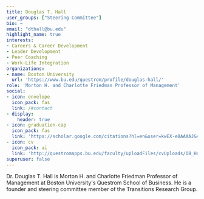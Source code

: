 ```yaml
---
title: Douglas T. Hall
user_groups: ["Steering Committee"]
bio: ~
email: "dthall@bu.edu"
highlight_name: true
interests:
- Careers & Career Development
- Leader Development
- Peer Coaching
- Work-Life Integration
organizations:
- name: Boston University
  url: 'https://www.bu.edu/questrom/profile/douglas-hall/'
role: 'Morton H. and Charlotte Friedman Professor of Management'
social:
- icon: envelope
  icon_pack: fas
  link: /#contact
- display:
    header: true
- icon: graduation-cap
  icon_pack: fas
  link: 'https://scholar.google.com/citations?hl=en&user=kwEX-e8AAAAJ&view_op=list_works&sortby=pubdate'
- icon: cv
  icon_pack: ai
  link: 'http://questromapps.bu.edu/faculty/uploadFiles/cvUploads/OB_Hall_Douglas_CV.pdf'
superuser: false
---
```


Dr. Douglas T. Hall is Morton H. and Charlotte Friedman Professor of Management at Boston University's Questrom School of Business. He is a founder and steering committee member of the Transitions Research Group.